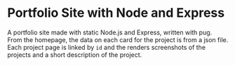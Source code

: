 # Portfolio Site with Node and Express
A portfolio site made with static Node.js and Express, written with pug. 
From the homepage, the data on each card for the project is from a json file. 
Each project page is linked by `id` and the renders screenshots of the projects 
and a short description of the project.
